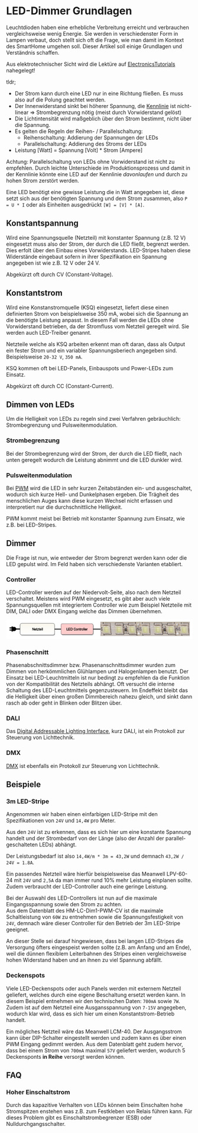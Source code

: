 # LED-Dimmer Grundlagen

Leuchtdioden haben eine erhebliche Verbreitung erreicht und verbrauchen vergleichsweise wenig Energie.
Sie werden in verschiedenster Form in Lampen verbaut, doch stellt sich oft die Frage, wie man damit
im Kontext des SmartHome umgehen soll. Dieser Artikel soll einige Grundlagen und Verständnis schaffen.

Aus elektrotechnischer Sicht wird die Lektüre auf
[ElectronicsTutorials](https://www.electronics-tutorials.ws/de/dioden/leuchtdiode.html) nahegelegt!

tldr;
* Der Strom kann durch eine LED nur in eine Richtung fließen. Es muss also auf die Polung geachtet werden.
* Der Innenwiderstand sinkt bei höherer Spannung, die [Kennlinie](https://de.wikipedia.org/wiki/Leuchtdiode#/media/Datei:Ledwhitecharcurp.png) ist nicht-linear
  => Strombegrenzung nötig (meist durch Vorwiderstand gelöst)
* Die Lichtintensität wird maßgeblich über den Strom bestimmt, nicht über die Spannung.
* Es gelten die Regeln der Reihen- / Parallelschaltung:
  * Reihenschaltung: Addierung der Spannungen der LEDs
  * Parallelschaltung: Addierung des Stroms der LEDs
* Leistung [Watt] = Spannung [Volt] * Strom [Ampere]

Achtung: Parallelschaltung von LEDs ohne Vorwiderstand ist nicht zu empfehlen. Durch leichte Unterschiede 
im Produktionsprozess und damit in der Kennlinie könnte eine LED auf der Kennlinie *davonlaufen* und 
durch zu hohen Strom zerstört werden.

Eine LED benötigt eine gewisse Leistung die in Watt angegeben ist,
diese setzt sich aus der benötigten Spannung und dem Strom zusammen, also `P = U * I`
oder als Einheiten ausgedrückt `[W] = [V] * [A]`.



## Konstantspannung

Wird eine Spannungsquelle (Netzteil) mit konstanter Spannung (z.B. 12 V) eingesetzt 
muss also der Strom, der durch die LED fließt, begrenzt werden. Dies erfolt über
den Einbau eines Vorwiderstands. LED-Stripes haben diese Widerstände eingebaut
sofern in ihrer Spezifikation ein Spannung angegeben ist wie z.B. 12 V oder 24 V.

Abgekürzt oft durch CV (Constant-Voltage).


## Konstantstrom

Wird eine Konstanstromquelle (KSQ) eingesetzt, liefert diese einen definierten Strom
von beispielsweise 350 mA, wobei sich die Spannung an die benötigte Leistung anpasst.
In diesem Fall werden die LEDs ohne Vorwiderstand betrieben, da der Stromfluss vom
Netzteil geregelt wird. Sie werden auch LED-Treiber genannt.

Netzteile welche als KSQ arbeiten erkennt man oft daran, dass als Output
ein fester Strom und ein variabler Spannungsberiech angegeben sind. Beispielsweise
`20-32 V`, `350 mA`.

KSQ kommen oft bei LED-Panels, Einbauspots und Power-LEDs zum Einsatz.

Abgekürzt oft durch CC (Constant-Current).


## Dimmen von LEDs

Um die Helligkeit von LEDs zu regeln sind zwei Verfahren gebräuchlich: Strombegrenzung und Pulsweitenmodulation. 

### Strombegrenzung

Bei der Strombegrenzung wird der Strom, der durch die LED fließt, nach unten geregelt wodurch
die Leistung abnimmt und die LED dunkler wird.

### Pulsweitenmodulation

Bei [PWM](https://de.wikipedia.org/wiki/Pulsdauermodulation) wird die LED in sehr kurzen
Zeitabständen ein- und ausgeschaltet, wodurch sich kurze Hell- und Dunkelphasen ergeben.
Die Trägheit des menschlichen Auges kann diese kurzen Wechsel nicht erfassen
und interpretiert nur die durchschnittliche Helligkeit.

PWM kommt meist bei Betrieb mit konstanter Spannung zum Einsatz, wie z.B. bei LED-Stripes.


## Dimmer

Die Frage ist nun, wie entweder der Strom begrenzt werden kann oder die LED
gepulst wird. Im Feld haben sich verschiedenste Varianten etabliert.

### Controller

LED-Controller werden auf der Niedervolt-Seite, also nach dem Netzteil verschaltet.
Meistens wird PWM eingesetzt, es gibt aber auch viele Spannungsquellen mit integriertem
Controller wie zum Beispiel Netzteile mit DIM, DALI oder DMX Eingang welche das Dimmen übernehmen.

![Netzteil - Controller - LED-Stripe](./images/Netzteil-LED-Controller-Stripe.png)

### Phasenschnitt

Phasenabschnittsdimmer bzw. Phasenanschnittsdimmer wurden zum Dimmen von herkömmlichen
Glühlampen und Halogenlampen benutzt. Der Einsatz bei LED-Leuchtmitteln ist nur bedingt
zu empfehlen da die Funktion von der Kompatibilität des Netzteils abhängt. 
Oft versucht die interne Schaltung des LED-Leuchtmittels gegenzusteuern. Im Endeffekt 
bleibt das die Helligkeit über einen großen Dimmbereich nahezu gleich, und sinkt dann 
rasch ab oder geht in Blinken oder Blitzen über.

### DALI

Das [Digital Addressable Lighting Interface](https://de.wikipedia.org/wiki/Digital_Addressable_Lighting_Interface),
 kurz DALI, ist ein Protokoll zur Steuerung von Lichttechnik. 

### DMX

[DMX](https://de.wikipedia.org/wiki/DMX_(Lichttechnik)) ist ebenfalls ein Protokoll zur Steuerung von Lichttechnik.


## Beispiele

### 3m LED-Stripe

Angenommen wir haben einen einfarbigen LED-Stripe mit den Spezifikationen von `24V` und `14,4W` pro Meter.

Aus den `24V` ist zu erkennen, dass es sich hier um eine konstante Spannung handelt und der Strombedarf
von der Länge (also der Anzahl der parallel-geschalteten LEDs) abhängt.

Der Leistungsbedarf ist also `14,4W/m * 3m = 43,2W` und demnach `43,2W / 24V = 1.8A`. 

Ein passendes Netzteil wäre hierfür beispielsweise das Meanwell LPV-60-24 mit `24V` und `2,5A` da man
immer rund 10% mehr Leistung einplanen sollte. Zudem verbraucht der LED-Controller auch eine geringe Leistung.

Bei der Auswahl des LED-Controllers ist nun auf die maximale Eingangsspannung sowie den Strom zu achten.  
Aus dem Datenblatt des HM-LC-Dim1-PWM-CV ist die maximale Schaltleistung von `60W` zu entnehmen sowie
die Spannungsfestigkeit von `24V`, demnach wäre dieser Controller für den Betrieb der 3m LED-Stripe geeignet.

An dieser Stelle sei darauf hingewiesen, dass bei langen LED-Stripes die Versorgung öfters eingespeist werden
sollte (z.B. am Anfang und am Ende), weil die dünnen flexiblem Leiterbahnen des Stripes einen vergleichsweise 
hohen Widerstand haben und an ihnen zu viel Spannung abfällt.

### Deckenspots

Viele LED-Deckenspots oder auch Panels werden mit externem Netzteil geliefert, welches durch
eine eigene Beschaltung ersetzt werden kann. In diesem Beispiel entnehmen wir den technischen Daten:
`700mA` sowie `7W`. Zudem ist auf dem Netzteil eine Ausgansspannung von `7-15V` angegeben, wodurch
klar wird, dass es sich hier um einen Konstantstrom-Betrieb handelt.

Ein mögliches Netzteil wäre das Meanwell LCM-40. Der Ausgangsstrom kann über DIP-Schalter
eingestellt werden und zudem kann es über einen PWM Eingang gedimmt werden. Aus dem Datenblatt
geht zudem hervor, dass bei einem Strom von `700mA` maximal `57V` geliefert werden, wodurch 5
Deckensponts **in Reihe** versorgt werden können.


## FAQ

### Hoher Einschaltstrom

Durch das kapazitive Verhalten von LEDs können beim Einschalten hohe Stromspitzen enstehen was z.B. zum 
Festkleben von Relais führen kann. Für dieses Problem gibt es Einschaltstrombegrenzer (ESB) oder Nulldurchgangsschalter.
